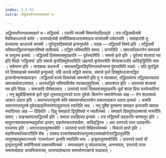 ```yaml
---
index: 2.1.51
sutra: तद्धितार्थोत्तरपदसमाहारे च

---
```

_तद्धितार्थोत्तरपदसमाहारे च_ - तद्धितार्थ । एकापि सप्तमी विषयभेदाद्भिद्यते । तत्र तद्धितार्थेत्यंशे वैषयिकाधारत्वे वर्तते । उत्तरपदेत्यंशे सामीपिकमाधारत्वमादाय परसप्तमी पर्यवस्यति । समाहारांशे तु वाच्यतया आधारत्वे सप्तमी । पूर्वसूत्राद्दिक्संख्ये इत्यनुवर्तते । तदाह — तद्धितार्थे विषये इति । तद्धितार्थे भविष्यत्तद्धितजन्यज्ञानविषये सतीत्यर्थः । तद्धिते भविष्यतीति यावत् । प्राग्वदिति । समानाधिकरणेन समस्यते स तत्पुरुष इत्यर्थः । तद्धितार्थे दिक्समासमुदाहरति — पूर्वस्यामिति । समासे कृते इति । पूर्वस्यां शालायां भव इति विग्रहे 'तद्धितार्थ' इति समासे कृतेदिक्पूर्वपदा॑दिति ञप्रत्यते कृतेयस्येति चे॑त्याकारलोपे आदिवृद्धिरिति भावः । सर्वनाम्न इति । मात्रशब्दः कार्त्स्न्ये । समासतद्धितादिवृत्तिगतसर्वनाम्नां पुंवत्त्वमिति तदर्थः । यदि तुतद्धिते परे दिक्सङ्ख्ये समस्येते॑ इत्युच्यते, तर्हि उत्पन्ने तद्धिते समासः, समासे कृते दिक्पूर्वपदत्वात्तद्धित इत्यन्योन्याश्रयप्रसङ्गः ।तद्धितार्थे वाच्ये दिक्संख्ये समस्येते॑ इति तु न व्याख्यातं, तद्धितार्थस्य तद्धितवाच्यतया समासार्थत्वाऽभावात् । अतस्तद्धिते भविष्यतीत्येव व्याख्यातुमुचितम् । आपरशाल इति । अपरस्यां शालायां भव इति विग्रहः । समासादि पौर्वशालवत् । उत्तरपदे परतो दिक्समासमुदाहरति-पूर्वा शाला प्रिया यस्येत्यादिना । ननु बहुव्रीहिसमासे कृते सुपां लुप्तत्वादुत्तरपदे परतः पूर्वयोः किमनेन समासेनेत्यत आह — तेन शालाशब्दे आकार उदात्त इति । अवान्तरतत्पुरुषे सति समासान्तोदात्तत्वेन लकारादाकार उदात्त इत्यर्थः । असति त्ववान्तरतत्पुरुषे पूर्वपदप्रकृतिस्वरेणाद्युदात्तत्वं स्यादिति भावः । ननु पूर्वेषां पुरुषाणां समाहार इत्यत्रापि समासः स्यादित्यत आह — दिक्ष्विति । दिक्षु समाहारो द्विगुविषयो न भवतीत्यर्थः । समाहारे दिक्पूर्वपदसमासो नास्तीति यावत् । सङ्ख्यायास्तद्धितार्थे इति । समास उदाह्यियत इत्यर्थः । तत्र तद्धितार्थे उदाहरति-षाण्मातुर इति । मातुरुत्सह्ख्यासम्भद्रपूर्वायाः॑ इत्यण्, प्रकृतेरुकारश्चादेशः, आदिवृद्धिश्च । अथ उत्तरपदे परत उदाहरति-पञ्चगाव इति । अवान्तरतत्पुरुषस्येति । उत्तरपदे परतो विहितस्येत्यर्थः । विकल्पे प्राप्ते इति ।महाविभाषाधिकारा॑दिति शेषः । ततश्च पञ्चगोशब्दयोस्तत्पुरुषाऽभावपक्षेगोरतद्धितलुकी॑ति तत्पुरुषप्रयुक्तटजभावे 'पञ्चगोधन' इत्यपि स्यादिति भावः । द्वन्द्वतत्पुरुषयोरिति । उत्तरपदे परतो यौ द्वन्द्वतत्पुरुषौ तयोर्नित्यत्वं वक्तव्यमित्यर्थः । समासग्रहणं तु संपातायातम्, अनन्वयात्, उत्तरपदे परतः समाससंज्ञया अव्यभिचाराच्च, उत्तरपदशब्दस्य समासोत्तरखण्डे रूढत्वात् ।